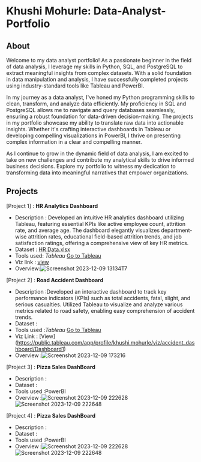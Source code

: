 # Khushi Mohurle: Data-Analyst-Portfolio

## About

Welcome to my data analyst portfolio! As a passionate beginner in the field of data analysis, I leverage my skills in Python, SQL, and PostgreSQL to extract meaningful insights from complex datasets. With a solid foundation in data manipulation and analysis, I have successfully completed projects using industry-standard tools like Tableau and PowerBI.

In my journey as a data analyst, I've honed my Python programming skills to clean, transform, and analyze data efficiently. My proficiency in SQL and PostgreSQL allows me to navigate and query databases seamlessly, ensuring a robust foundation for data-driven decision-making. The projects in my portfolio showcase my ability to translate raw data into actionable insights. Whether it's crafting interactive dashboards in Tableau or developing compelling visualizations in PowerBI, I thrive on presenting complex information in a clear and compelling manner.

As I continue to grow in the dynamic field of data analysis, I am excited to take on new challenges and contribute my analytical skills to drive informed business decisions. Explore my portfolio to witness my dedication to transforming data into meaningful narratives that empower organizations.

## Projects

[Project 1] : **HR Analytics Dashboard**
 * Description : Developed an intuitive HR analytics dashboard utilizing Tableau, featuring essential KPIs like active employee count, attrition rate, and average age. The dashboard elegantly visualizes department- wise attrition rates, educational field-based attrition trends, and job satisfaction ratings, offering a comprehensive view of key HR metrics.
 * Dataset : [HR Data.xlsx](https://github.com/kh984mo/Data-Analyst-Portfolio/files/13623144/HR.Data.xlsx)
 * Tools used: *Tableau* [Go to Tableau ](https://public.tableau.com/app/profile/khushi.mohurle/vizzes)
 * Viz link : [view](https://public.tableau.com/app/profile/khushi.mohurle/viz/HR_DASHBOARD_16936786175720/Dashboard1?publish=yes)
 * Overview:![Screenshot 2023-12-09 13134T7](https://github.com/kh984mo/Data-Analyst-Portfolio/assets/87992646/8a45a927-c464-41ef-9f0f-11be5ed508bc)


[Project 2] : **Road Accident Dashboard**
 * Description :Developed an interactive dashboard to track key performance indicators (KPIs) such as total accidents, fatal, slight, and serious casualties. Utilized Tableau to visualize and analyze various metrics related to road safety, enabling easy comprehension of accident trends.
 * Dataset :  
 * Tools used :*Tableau* [Go to Tableau ](https://public.tableau.com/app/profile/khushi.mohurle/vizzes)
 * Viz Link : [View] (https://public.tableau.com/app/profile/khushi.mohurle/viz/accident_dashboard/Dashboard1)
 * Overview :![Screenshot 2023-12-09 173216](https://github.com/kh984mo/Data-Analyst-Portfolio/assets/87992646/8ca4f5c4-ac91-437a-926d-9f1644f967d8)

[Project 3] : **Pizza Sales DashBoard**
* Description :
 * Dataset :  
 * Tools used :PowerBI
 * Overview :![Screenshot 2023-12-09 222628](https://github.com/kh984mo/Data-Analyst-Portfolio/assets/87992646/1622b20c-b375-4f16-9196-8bcb2bd46892)
   ![Screenshot 2023-12-09 222648](https://github.com/kh984mo/Data-Analyst-Portfolio/assets/87992646/5ac84517-bb7a-475c-9fbc-995d0805ddbf)


[Project 4] : **Pizza Sales DashBoard**
* Description :
 * Dataset :  
 * Tools used :PowerBI
 * Overview :![Screenshot 2023-12-09 222628](https://github.com/kh984mo/Data-Analyst-Portfolio/assets/87992646/1622b20c-b375-4f16-9196-8bcb2bd46892)
   ![Screenshot 2023-12-09 222648](https://github.com/kh984mo/Data-Analyst-Portfolio/assets/87992646/5ac84517-bb7a-475c-9fbc-995d0805ddbf)

